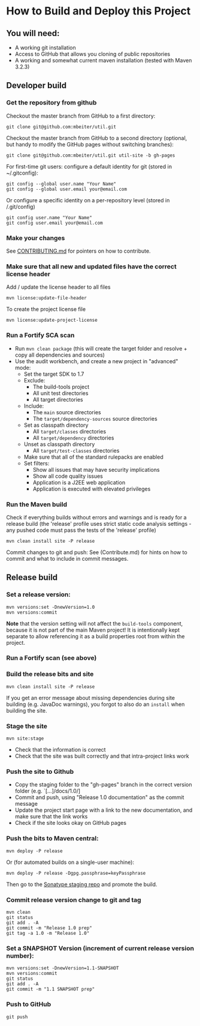 # How to Build and Deploy this Project

## You will need:

- A working git installation
- Access to GitHub that allows you cloning of public repositories
- A working and somewhat current maven installation (tested with Maven 3.2.3)

## Developer build

### Get the repository from github

Checkout the master branch from GitHub to a first directory:

    git clone git@github.com:mbeiter/util.git

Checkout the master branch from GitHub to a second directory (optional, but handy to modify the GitHub pages without 
switching branches):

    git clone git@github.com:mbeiter/util.git util-site -b gh-pages


For first-time git users: configure a default identity for git (stored in ~/.gitconfig):

    git config --global user.name "Your Name"
    git config --global user.email your@email.com

Or configure a specific identity on a per-repository level (stored in <repo-root>/.git/config)

    git config user.name "Your Name"
    git config user.email your@email.com

### Make your changes

See [CONTRIBUTING.md](CONTRIBUTING.md) for pointers on how to contribute.

### Make sure that all new and updated files have the correct license header 

Add / update the license header to all files

    mvn license:update-file-header

To create the project license file

    mvn license:update-project-license

### Run a Fortify SCA scan

- Run `mvn clean package` (this will create the target folder and resolve + copy all dependencies and sources)
- Use the audit workbench, and create a new project in "advanced" mode:
    - Set the target SDK to 1.7
    - Exclude:
         - The build-tools project 
         - All unit test directories
         - All target directories
    - Include:
         - The `main` source directories
         - The `target/dependency-sources` source directories
    - Set as classpath directory
         - All `target/classes` directories
         - All `target/dependency` directories
    - Unset as classpath directory
         - All `target/test-classes` directories
    - Make sure that all of the standard rulepacks are enabled
    - Set filters:
        - Show all issues that may have security implications
        - Show all code quality issues
        - Application is a J2EE web application
        - Application is executed with elevated privileges 

### Run the Maven build

Check if everything builds without errors and warnings and is ready for a release build (the 'release' profile uses 
strict static code analysis settings - any pushed code must pass the tests of the 'release' profile)

    mvn clean install site -P release

Commit changes to git and push: See (Contribute.md) for hints on how to commit and what to include in commit messages.


## Release build

### Set a release version:

    mvn versions:set -DnewVersion=1.0
    mvn versions:commit

**Note** that the version setting will not affect the `build-tools` component, because it is not part of the main Maven 
project! It is intentionally kept separate to allow referencing it as a build properties root from within the project.

### Run a Fortify scan (see above)

### Build the release bits and site

    mvn clean install site -P release

If you get an error message about missing dependencies during site building (e.g. JavaDoc warnings), you forgot to also
do an `install` when building the site.

### Stage the site 

    mvn site:stage
    
- Check that the information is correct 
- Check that the site was built correctly and that intra-project links work

### Push the site to Github

- Copy the staging folder to the "gh-pages" branch in the correct version folder (e.g. `[...]/docs/1.0/]
- Commit and push, using "Release 1.0 documentation" as the commit message
- Update the project start page with a link to the new documentation, and make sure that the link works 
- Check if the site looks okay on GitHub pages

### Push the bits to Maven central:

    mvn deploy -P release
    
Or (for automated builds on a single-user machine):

    mvn deploy -P release -Dgpg.passphrase=keyPassphrase
        
Then go to the [Sonatype staging repo](https://oss.sonatype.org/) and promote the build.

### Commit release version change to git and tag

    mvn clean
    git status
    git add . -A
    git commit -m "Release 1.0 prep"
    git tag -a 1.0 -m "Release 1.0"

### Set a SNAPSHOT Version (increment of current release version number):

    mvn versions:set -DnewVersion=1.1-SNAPSHOT
    mvn versions:commit
    git status
    git add . -A
    git commit -m "1.1 SNAPSHOT prep"

### Push to GitHub

    git push
